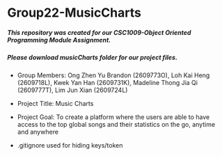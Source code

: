 # Group22-MusicCharts
##### This repository was created for our CSC1009-Object Oriented Programming Module Assignment.
##### Please download musicCharts folder for our project files.

- Group Members:
Ong Zhen Yu Brandon (2609773O), Loh Kai Heng (2609718L), Kwek Yan Han (2609731K), Madeline Thong Jia Qi (2609777T), Lim Jun Xian (2609724L)

- Project Title:
Music Charts

- Project Goal:
To create a platform where the users are able to have access to the top global songs and their statistics on the go, anytime and anywhere

- .gitignore used for hiding keys/token
